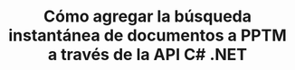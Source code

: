 ---
############################# Static ############################
layout: "auto-gen-gist"
draft: false
path: "es/search/net/document/pptm/"
otherformats: PDF DOC DOT DOCX DOCM DOTX DOTM TXT ODT OTT RTF XLS XLT XLSX XLSM XLSB XLTX XLTM XLA XLAM ODS OTS CSV TSV XML PPT PPS POT PPTX POTX POTM PPSX PPSM ODP PST OST EML EMLX MSG ONE ZIP XHTML MHTML MD CHM EPUB  FB2 

############################# Head ############################
head_title: "Crear y agregar documentos Búsqueda e indexación dentro de aplicaciones .NET"
head_description: "GroupDocs.Search .NET API permite agregar documentos instantáneos que buscan formatos compatibles como PDF DOC, DOCX, RTF, XLSX, CSV, PPTX y mensajes de correo electrónico dentro de las aplicaciones .NET."

############################# Header ############################
title: "Cómo agregar la búsqueda instantánea de documentos a PPTM a través de la API C# .NET"
description: "GroupDocs.Search .NET API permite a los desarrolladores agregar una sólida capacidad de búsqueda e indexación de documentos a sus aplicaciones. Admite documentos como PDF DOC, DOCX, RTF, XLSX, CSV, PPT, PPTX, MSG, EML y muchos más. "

######################### Download Button #######################
button:
    enable: true

############################# About ############################
about:
    enable: true
    title: "¿Cómo crear y agregar búsquedas e indexación de documentos usando la API .NET?"
    content: |
       Esta página ayudará a los usuarios a aprender cómo agregar la capacidad de búsqueda e indexación de documentos dentro de sus propias aplicaciones con poco esfuerzo y costo. La indexación es el proceso que utilizan los motores de búsqueda mediante el cual los datos se organizan y estructuran para que puedan generar resultados de búsqueda relevantes. El objetivo es encontrar y mostrar de forma rápida y precisa información relacionada con las consultas del usuario. GroupDocs.Search for .NET es una potente API de búsqueda de documentos de alto rendimiento que permite a los desarrolladores de software realizar operaciones avanzadas de búsqueda e indexación sobre la base de algoritmos de sinónimos y difusos dentro de sus propias aplicaciones. No requiere la instalación de ninguna herramienta de terceros o software externo en la máquina del usuario. Ha incluido compatibilidad con algunos de los formatos de documentos más utilizados, como PDF, HTML, correo electrónico de Outlook, Microsoft Office Word, hojas de cálculo de Excel, presentaciones de PowerPoint, MSG de Outlook, PST y muchos más. Admite varios tipos de búsquedas, como palabra simple, booleana, búsqueda de expresión regular, búsqueda sensible a mayúsculas y minúsculas, difusa flexible, sinónimo, homófono, comodín, búsqueda por fragmentos, búsqueda de tipo de objeto, configuración de rango de datos, etc.

############################# content ############################
steps:
    enable: true
    block:
    - title_left: "Creación de índice de búsqueda para el documento PPTM a través de la API de .NET"
      content_left: |
       GroupDocs.Search .NET API brinda soporte completo para crear un nuevo índice o abrir un índice de búsqueda existente dentro de sus propias aplicaciones. El siguiente ejemplo de código C# muestra cómo crear un nuevo índice y abrir un índice existente usando solo un par de líneas de código.

      title_right: "Cómo crear un índice de búsqueda nuevo o abrir uno existente"
      content_right: |
         * Primero debe especificar la ruta a la carpeta de índice
         * Crear una instancia de la clase [Índice](https://apireference.groupdocs.com/search/net/groupdocs.search/index/constructors/2)
         * Arriba creará un índice en la memoria o en un disco y también puede abrir un índice existente.
       
      gisthash: "9651c19a9436afee860b7f39197f8399"
      gistfile: "create_or_open_new_search_index.cs"

    - title_left: "Cómo agregar documentos PPTM sincrónicamente al índice de búsqueda"
      content_left: |
       GroupDocs.Search .NET permite a los desarrolladores de software realizar la indexación de documentos sincrónicamente dentro de sus propias aplicaciones .NET. Los siguientes ejemplos de código C# .NET muestran cómo realizar la indexación sincrónicamente con facilidad.

      title_right: "Indexación de documentos sincrónicamente a través de C#"
      content_right: |
        * Primero debe especificar la ruta a la carpeta de índice
        * Especificar la ruta a una carpeta que contiene documentos para buscar
        * Crear una instancia de la clase [Index(indexFolder)](https://apireference.groupdocs.com/search/net/groupdocs.search.indexrepository/search/methods/2)
        * Arriba creará un índice en la memoria o en un disco o abrirá un índice existente.
        * Documentos de indexación síncrona de la carpeta especificada
     
      gisthash: "1c5f672c83e741280fd24c58fe51f707"
      gistfile: "add_files_synchronously_to_indexing.cs"
      
    - title_left: "Realice la indexación de documentos de forma asíncrona a través de .NET"
      content_left: |
        GroupDocs.Search .NET permite a los programadores de computadoras realizar la indexación asincrónica de documentos dentro de sus propias aplicaciones .NET. Los siguientes ejemplos de código .NET muestran cómo lograr la indexación asincrónica de documentos con solo un par de líneas de código.

      title_right: "Asincrónicamente PPTM Indexación de documentos a través de C#"
      content_right: |
        * Primero debe especificar la ruta a la carpeta de índice
        * Especificar la ruta a una carpeta que contiene documentos para buscar
        * Crear una instancia de la clase [Index(indexFolder)](https://apireference.groupdocs.com/search/net/groupdocs.search.indexrepository/search/methods/2)
        * Suscripción al evento
        * Necesidad de escribir Código que indica la finalización de la operación
        * Configuración de la bandera para la indexación asíncrona
        * Documentos de indexación asincrónica de la carpeta especificada
     
      gisthash: "1c5f672c83e741280fd24c58fe51f707"
      gistfile: "add_files_asynchronously_to_indexing.cs"

    - title_left: "Cómo usar y resaltar los resultados de búsqueda en PPTM Docs .NET"
      content_left: |
       GroupDocs.Search .NET API permite a los programadores interpretar un resultado de búsqueda y mostrar los resultados mediante una lista simple de documentos encontrados o las palabras y frases encontradas. También puede resaltar el texto del documento con facilidad. Los siguientes ejemplos de código .NET muestran cómo enumerar los documentos encontrados y resaltar los resultados de búsqueda con solo un par de líneas de código.

      title_right: "Resalte los resultados de búsqueda en PPTM Files a través de C# "
      content_right: |
        * Realizar búsqueda en el índice
        * Después de una búsqueda exitosa, imprima el resultado
        * Iterar a través de los documentos y mostrar los documentos encontrados
        * Resaltar ocurrencias en el texto
        * Generación de documentos con formato HTML de salida con resultados de búsqueda resaltados
     
      gisthash: "a5d1ad6eedd2acf12a33b541e763cdb4"
      gistfile: "how_to_list_search_result.cs"

    - title_left: "Requisitos del sistema"
      content_left: |
        GroupDocs.Search for .NET es compatible con todas las principales plataformas y sistemas operativos. Para obtener una guía completa de requisitos del sistema, visite [requisitos del sistema](https://docs.groupdocs.com/search/net/system-requirements/) antes de ejecutar el código a continuación, asegúrese de tener los siguientes requisitos previos instalados en su sistema:
         * Sistemas operativos: Microsoft Windows, Linux, Mac OS
         * Entorno de desarrollo: Visual Studio, Xamarin, MonoDevelop, etc.
         * Marcos: .NET Framework, .NET Standard, .NET Core, Mono
         * Obtenga la última versión de GroupDocs.Search para las API de .NET de [NuGet](https://www.nuget.org/packages/GroupDocs.search/)
        
      title_right: "Por qué usar GroupDocs.Search"
      content_right: |
        * Creación de índices de búsqueda tanto en memoria como en disco.
        * Capacidad de indexación de un archivo, secuencia o estructura.
        * Soporte de indexación de documentos protegidos por contraseña.
        * Soporte para la fusión de varios índices.
        * Documento de filtro durante la indexación de búsqueda.
        * Compatibilidad con el corrector ortográfico durante la búsqueda.
        * Los caracteres combinados son totalmente compatibles
        * La combinación de diferentes tipos de búsqueda en una consulta de búsqueda.
        * Compatibilidad con búsquedas de palabras simples y expresiones regulares
        * Totalmente compatible con el reemplazo de alias en las consultas de búsqueda.

demos:
    enable: true
        

more_formats:
    enable: true


back_to_top:
    enable: true
---